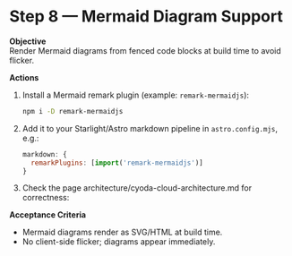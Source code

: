 # Step 8 — Mermaid Diagram Support

**Objective**  
Render Mermaid diagrams from fenced code blocks at build time to avoid flicker.

**Actions**  
1. Install a Mermaid remark plugin (example: `remark-mermaidjs`):
   ```bash
   npm i -D remark-mermaidjs
   ```
2. Add it to your Starlight/Astro markdown pipeline in `astro.config.mjs`, e.g.:
   ```js
   markdown: {
     remarkPlugins: [import('remark-mermaidjs')]
   }
   ```
3. Check the page architecture/cyoda-cloud-architecture.md for correctness:

**Acceptance Criteria**  
- Mermaid diagrams render as SVG/HTML at build time.
- No client-side flicker; diagrams appear immediately.

